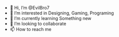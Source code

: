 - 👋 Hi, I’m @EvilBro7
- 👀 I’m interested in Designing, Gaming, Programing
- 🌱 I’m currently learning Something new
- 💞️ I’m looking to collaborate
- 📫 How to reach me 

<!---
EvilBro7/EvilBro7 is a ✨ special ✨ repository because its `README.md` (this file) appears on your GitHub profile.
You can click the Preview link to take a look at your changes.
--->
